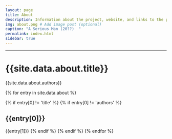 ```yaml
---
layout: page
title: About
description: Information about the project, website, and links to the paper and SI
img: about.png # Add image post (optional)
caption: "A Serious Man (20??)  "
permalink: index.html
sidebar: true
---
```


---


# {{site.data.about.title}}
{{site.data.about.authors}}

{% for entry in site.data.about %}

{% if entry[0] != 'title' %}
{% if entry[0] != 'authors' %}
## {{entry[0]}}
{{entry[1]}}
{% endif %}
{% endif %}
{% endfor %}
